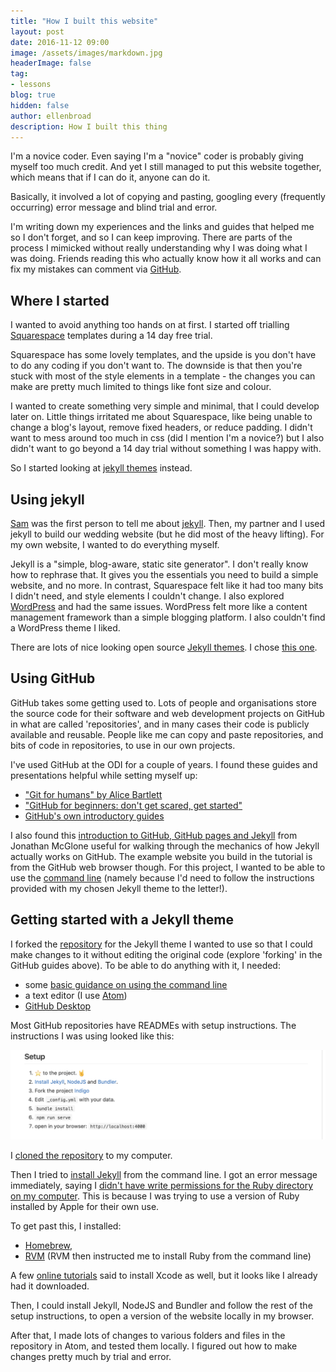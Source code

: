 ```yaml
---
title: "How I built this website"
layout: post
date: 2016-11-12 09:00
image: /assets/images/markdown.jpg
headerImage: false
tag:
- lessons
blog: true
hidden: false
author: ellenbroad
description: How I built this thing
---
```


I'm a novice coder. Even saying I'm a "novice" coder is probably giving myself too much credit. And yet I still managed to put this website together, which means that if I can do it, anyone can do it.

Basically, it involved a lot of copying and pasting, googling every (frequently occurring) error message and blind trial and error.

I'm writing down my experiences and the links and guides that helped me so I don't forget, and so I can keep improving. There are parts of the process I mimicked without really understanding why I was doing what I was doing. Friends reading this who actually know how it all works and can fix my mistakes can comment via [GitHub](https://github.com/ellenbroad/indigo).

## Where I started

I wanted to avoid anything too hands on at first. I started off trialling [Squarespace](https://www.squarespace.com/) templates during a 14 day free trial.

Squarespace has some lovely templates, and the upside is you don't have to do any coding if you don't want to. The downside is that then you're stuck with most of the style elements in a template - the changes you can make are pretty much limited to things like font size and colour.

I wanted to create something very simple and minimal, that I could develop later on. Little things irritated me about Squarespace, like being unable to change a blog's layout, remove fixed headers, or reduce padding. I didn't want to mess around too much in css (did I mention I'm a novice?) but I also didn't want to go beyond a 14 day trial without something I was happy with.

So I started looking at [jekyll themes](http://jekyllthemes.org/) instead.

## Using jekyll

[Sam](https://twitter.com/pikesley) was the first person to tell me about [jekyll](https://jekyllrb.com/). Then, my partner and I used jekyll to build our wedding website (but he did most of the heavy lifting). For my own website, I wanted to do everything myself.

Jekyll is a "simple, blog-aware, static site generator". I don't really know how to rephrase that. It gives you the essentials you need to build a simple website, and no more. In contrast, Squarespace felt like it had too many bits I didn't need, and style elements I couldn't change. I also explored [WordPress](https://wordpress.org/) and had the same issues. WordPress felt more like a content management framework than a simple blogging platform. I also couldn't find a WordPress theme I liked.

There are lots of nice looking open source [Jekyll themes](http://jekyllthemes.org/). I chose [this one](https://github.com/sergiokopplin/indigo).

## Using GitHub

GitHub takes some getting used to. Lots of people and organisations store the source code for their software and web development projects on GitHub in what are called 'repositories', and in many cases their code is publicly available and reusable. People like me can copy and paste repositories, and bits of code in repositories, to use in our own projects.

I've used GitHub at the ODI for a couple of years. I found these guides and presentations helpful while setting myself up:

* ["Git for humans" by Alice Bartlett](https://speakerdeck.com/alicebartlett/git-for-humans)
* ["GitHub for beginners: don't get scared, get started"](http://readwrite.com/2013/09/30/understanding-github-a-journey-for-beginners-part-1/)
* [GitHub's own introductory guides](https://guides.github.com/)

I also found this [introduction to GitHub, GitHub pages and Jekyll](http://jmcglone.com/guides/github-pages/) from Jonathan McGlone useful for walking through the mechanics of how Jekyll actually works on GitHub. The example website you build in the tutorial is from the GitHub web browser though. For this project, I wanted to be able to use the [command line](https://www.codecademy.com/learn/learn-the-command-line) (namely because I'd need to follow the instructions provided with my chosen Jekyll theme to the letter!).

## Getting started with a Jekyll theme
I forked the [repository]((https://github.com/sergiokopplin/indigo)) for the Jekyll theme I wanted to use so that I could make changes to it without editing the original code (explore 'forking' in the GitHub guides above). To be able to do anything with it, I needed:

* some [basic guidance on using the command line](https://www.davidbaumgold.com/tutorials/command-line/)
* a text editor (I use [Atom](https://atom.io/))
* [GitHub Desktop](https://desktop.github.com/)

Most GitHub repositories have READMEs with setup instructions. The instructions I was using looked like this:

![screenshot of setup instructions](/assets/images/setup.jpg)

I [cloned the repository](https://help.github.com/articles/cloning-a-repository/) to my computer.

Then I tried to [install Jekyll](https://jekyllrb.com/) from the command line. I got an error message immediately, saying I [didn't have write permissions for the Ruby directory on my computer](http://stackoverflow.com/questions/14607193/installing-gem-or-updating-rubygems-fails-with-permissions-error). This is because I was trying to use a version of Ruby installed by Apple for their own use.

To get past this, I installed:

* [Homebrew](http://brew.sh/),
* [RVM](https://rvm.io/) (RVM then instructed me to install Ruby from the command line)

A few [online tutorials](https://www.moncefbelyamani.com/how-to-install-xcode-homebrew-git-rvm-ruby-on-mac/) said to install Xcode as well, but it looks like I already had it downloaded.

Then, I could install Jekyll, NodeJS and Bundler and follow the rest of the setup instructions, to open a version of the website locally in my browser.

After that, I made lots of changes to various folders and files in the repository in Atom, and tested them locally. I figured out how to make changes pretty much by trial and error. 
